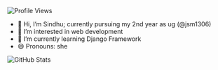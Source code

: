 ![Profile Views](https://komarev.com/ghpvc/?username=jsm1306)

- 👋 Hi, I’m Sindhu; currently pursuing my 2nd year as ug (@jsm1306)
- 👀 I’m interested in web development
- 🌱 I’m currently learning Django Framework
- 😄 Pronouns: she

![GitHub Stats](https://github-readme-stats.vercel.app/api?username=jsm1306&show_icons=true)
<!---
jsm1306/jsm1306 is a ✨ special ✨ repository because its `README.md` (this file) appears on your GitHub profile.
You can click the Preview link to take a look at your changes.
--->
